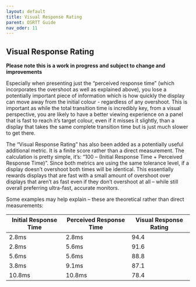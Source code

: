 ```yaml
---
layout: default
title: Visual Response Rating
parent: OSRTT Guide
nav_oder: 11
---
```


## Visual Response Rating

**Please note this is a work in progress and subject to change and improvements**

Especially when presenting just the “perceived response time” (which incorporates the overshoot as well as explained above), you lose a potentially important piece of information which is how quickly the display can move away from the initial colour - regardless of any overshoot. This is important as while the total transition time is incredibly key, from a visual perspective, you are likely to have a better viewing experience on a panel that is fast to reach it’s target colour, even if it misses it slightly, than a display that takes the same complete transition time but is just much slower to get there.

The “Visual Response Rating” has also been added as a potentially useful additional metric. It is a finite score rather than a direct measurement. The calculation is pretty simple, it’s: “100 – (Initial Response Time + Perceived Response Time)”. Since both metrics are using the same tolerance level, if a display doesn’t overshoot both times will be identical. This essentially rewards displays that are fast with a small amount of overshoot over displays that aren’t as fast even if they don’t overshoot at all – while still overall preferring ultra-fast, accurate monitors. 

Some examples may help explain – these are theoretical rather than direct measurements:

|Initial Response Time | Perceived Response Time | Visual Response Rating |
|----------------------|-------------------------|------------------------|
|2.8ms	|2.8ms|	94.4|
|2.8ms	|5.6ms|	91.6|
|5.6ms	|5.6ms|	88.8|
|3.8ms	|9.1ms|	87.1|
|10.8ms	|10.8ms|	78.4|

